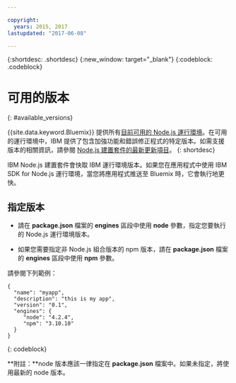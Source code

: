```yaml
---

copyright:
  years: 2015, 2017
lastupdated: "2017-06-08"

---
```


{:shortdesc: .shortdesc}
{:new_window: target="_blank"}
{:codeblock: .codeblock}

# 可用的版本
{: #available_versions}

{{site.data.keyword.Bluemix}} 提供所有[目前可用的 Node.js 運行環境](http://nodejs.org/dist/)。在可用的運行環境中，IBM 提供了包含加強功能和錯誤修正程式的特定版本。如需支援版本的相關資訊，請參閱 [Node.js 建置套件的最新更新項目](/docs/runtimes/nodejs/updates.html)。
{: shortdesc}

IBM Node.js 建置套件會快取 IBM 運行環境版本。如果您在應用程式中使用 IBM SDK for Node.js 運行環境，當您將應用程式推送至 Bluemix 時，它會執行地更快。

## 指定版本

* 請在 **package.json** 檔案的 **engines** 區段中使用 **node** 參數，指定您要執行的 Node.js 運行環境版本。

* 如果您需要指定非 Node.js 組合版本的 npm 版本，請在 **package.json** 檔案的 **engines** 區段中使用 **npm** 參數。  

請參閱下列範例：

```
{
  "name": "myapp",
  "description": "this is my app",
  "version": "0.1",
  "engines": {
     "node": "4.2.4",
     "npm": "3.10.10"
  }
}
```
{: codeblock}

**附註：**node 版本應該一律指定在 **package.json** 檔案中。如果未指定，將使用最新的 node 版本。
